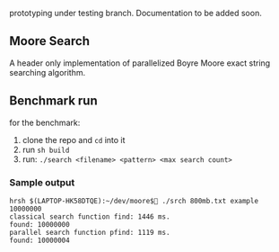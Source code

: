 prototyping under testing branch.
Documentation to be added soon.

## Moore Search
A header only implementation of parallelized Boyre Moore exact string searching algorithm.

## Benchmark run 
for the benchmark:

1. clone the repo and `cd` into it
2. run `sh build`
3. run: `./search <filename> <pattern> <max search count>`

### Sample output
```
hrsh $(LAPTOP-HK58DTQE):~/dev/moore$🌙 ./srch 800mb.txt example 10000000
classical search function find: 1446 ms.
found: 10000000
parallel search function pfind: 1119 ms.
found: 10000004
```

